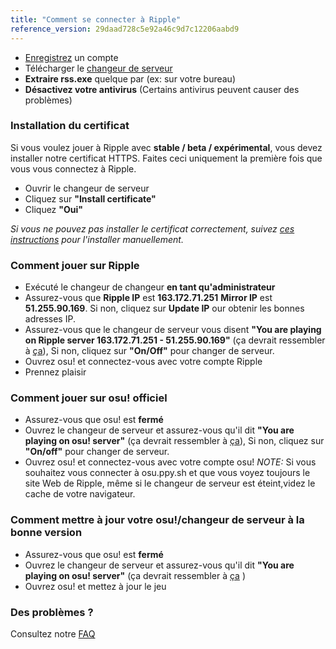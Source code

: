 ```yaml
---
title: "Comment se connecter à Ripple"
reference_version: 29daad728c5e92a46c9d7c12206aabd9
---
```

- [Enregistrez](http://ripple.moe/index.php?p=3) un compte
- Télécharger le [changeur de serveur](https://mu.nyodev.xyz/upd.php?id=18)
- **Extraire rss.exe** quelque par (ex: sur votre bureau)  
- **Désactivez votre antivirus** (Certains antivirus peuvent causer des problèmes)  


### Installation du certificat
Si vous voulez jouer à Ripple avec **stable / beta / expérimental**, vous devez installer notre certificat HTTPS.
Faites ceci uniquement la première fois que vous vous connectez à Ripple. 

- Ouvrir le changeur de serveur
- Cliquez sur **"Install certificate"**  
- Cliquez **"Oui"**  

*Si vous ne pouvez pas installer le certificat correctement, suivez [ces instructions](https://ripple.moe/index.php?p=16&id=12) pour l'installer manuellement.*

### Comment jouer sur Ripple
- Exécuté le changeur de changeur **en tant qu'administrateur**  
- Assurez-vous que **Ripple IP** est **163.172.71.251** **Mirror IP** est **51.255.90.169**. Si non, cliquez sur **Update IP** our obtenir les bonnes adresses IP.
- Assurez-vous que le changeur de serveur vous disent **"You are playing on Ripple server 163.172.71.251 - 51.255.90.169"** (ça devrait ressembler à [ça](https://b.catgirlsare.sexy/xqJw.png)), Si non, cliquez sur **"On/Off"** pour changer de serveur.  
- Ouvrez osu! et connectez-vous avec votre compte Ripple 
- Prennez plaisir

### Comment jouer sur osu! officiel
- Assurez-vous que osu! est **fermé**  
- Ouvrez le changeur de serveur et assurez-vous qu'il dit **"You are playing on osu! server"** (ça devrait ressembler à [ça](https://b.catgirlsare.sexy/c_lb.png)), Si non, cliquez sur **"On/off"** pour changer de serveur.
- Ouvrez osu! et connectez-vous avec votre compte osu!
_NOTE:_ Si vous souhaitez vous connecter à osu.ppy.sh et que vous voyez toujours le site Web de Ripple, même si le changeur de serveur est éteint,videz le cache de votre navigateur.

### Comment mettre à jour votre osu!/changeur de serveur à la bonne version
- Assurez-vous que osu! est **fermé**  
- Ouvrez le changeur de serveur et assurez-vous qu'il dit **"You are playing on osu! server"** (ça devrait ressembler à [ça](https://b.catgirlsare.sexy/c_lb.png) )  
- Ouvrez osu! et mettez à jour le jeu

### Des problèmes ?

Consultez notre [FAQ](https://ripple.moe/doc/5)
